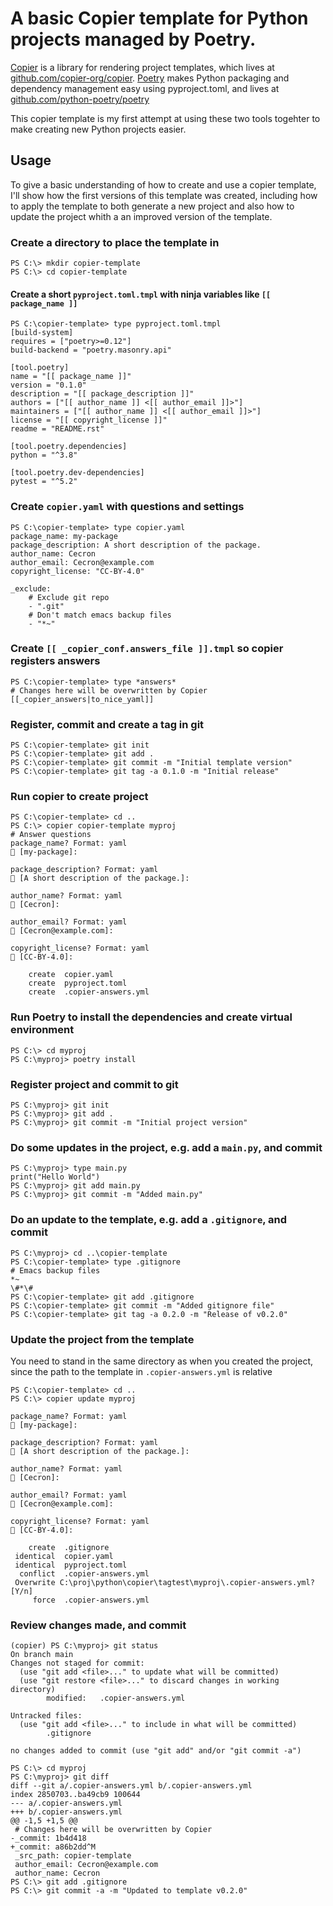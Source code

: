 # A basic Copier template for Python projects managed by Poetry.

[Copier](https://copier.readthedocs.io/) is a library for rendering project templates, which lives at [github.com/copier-org/copier](https://github.com/copier-org/copier/).
[Poetry](https://python-poetry.org/) makes Python packaging and dependency management easy using pyproject.toml, and lives at [github.com/python-poetry/poetry](https://github.com/python-poetry/poetry/)

This copier template is my first attempt at using these two tools togehter to make creating new Python projects easier.

## Usage

To give a basic understanding of how to create and use a copier template, I'll show how the first versions of this template was created, including how to apply the template to both generate a new project and also how to update the project whith a an improved version of the template.

### Create a directory to place the template in

``` shell
PS C:\> mkdir copier-template
PS C:\> cd copier-template
```

#### Create a short `pyproject.toml.tmpl` with ninja variables like `[[ package_name ]]`

``` shell
PS C:\copier-template> type pyproject.toml.tmpl
[build-system]
requires = ["poetry>=0.12"]
build-backend = "poetry.masonry.api"

[tool.poetry]
name = "[[ package_name ]]"
version = "0.1.0"
description = "[[ package_description ]]"
authors = ["[[ author_name ]] <[[ author_email ]]>"]
maintainers = ["[[ author_name ]] <[[ author_email ]]>"]
license = "[[ copyright_license ]]"
readme = "README.rst"

[tool.poetry.dependencies]
python = "^3.8"

[tool.poetry.dev-dependencies]
pytest = "^5.2"
```

### Create `copier.yaml` with questions and settings

``` shell
PS C:\copier-template> type copier.yaml
package_name: my-package
package_description: A short description of the package.
author_name: Cecron
author_email: Cecron@example.com
copyright_license: "CC-BY-4.0"

_exclude:
    # Exclude git repo
    - ".git"
    # Don't match emacs backup files
    - "*~"
```

### Create `[[ _copier_conf.answers_file ]].tmpl` so copier registers answers

``` shell
PS C:\copier-template> type *answers*
# Changes here will be overwritten by Copier
[[_copier_answers|to_nice_yaml]]
```

### Register, commit and create a tag in git

``` shell
PS C:\copier-template> git init
PS C:\copier-template> git add .
PS C:\copier-template> git commit -m "Initial template version"
PS C:\copier-template> git tag -a 0.1.0 -m "Initial release"
```

### Run copier to create project

``` shell
PS C:\copier-template> cd ..
PS C:\> copier copier-template myproj
# Answer questions
package_name? Format: yaml
🎤 [my-package]:

package_description? Format: yaml
🎤 [A short description of the package.]:

author_name? Format: yaml
🎤 [Cecron]:

author_email? Format: yaml
🎤 [Cecron@example.com]:

copyright_license? Format: yaml
🎤 [CC-BY-4.0]:

    create  copier.yaml
    create  pyproject.toml
    create  .copier-answers.yml
```

### Run Poetry to install the dependencies and create virtual environment

``` shell
PS C:\> cd myproj
PS C:\myproj> poetry install
```

### Register project and commit to git

``` shell
PS C:\myproj> git init
PS C:\myproj> git add .
PS C:\myproj> git commit -m "Initial project version"
```

### Do some updates in the project, e.g. add a `main.py`, and commit

``` shell
PS C:\myproj> type main.py
print("Hello World")
PS C:\myproj> git add main.py
PS C:\myproj> git commit -m "Added main.py"
```

### Do an update to the template, e.g. add a `.gitignore`, and commit

``` shell
PS C:\myproj> cd ..\copier-template
PS C:\copier-template> type .gitignore
# Emacs backup files
*~
\#*\#
PS C:\copier-template> git add .gitignore
PS C:\copier-template> git commit -m "Added gitignore file"
PS C:\copier-template> git tag -a 0.2.0 -m "Release of v0.2.0"
```

### Update the project from the template

You need to stand in the same directory as when you created the project,
since the path to the template in `.copier-answers.yml` is relative

``` shell
PS C:\copier-template> cd ..
PS C:\> copier update myproj

package_name? Format: yaml
🎤 [my-package]:

package_description? Format: yaml
🎤 [A short description of the package.]:

author_name? Format: yaml
🎤 [Cecron]:

author_email? Format: yaml
🎤 [Cecron@example.com]:

copyright_license? Format: yaml
🎤 [CC-BY-4.0]:

    create  .gitignore
 identical  copier.yaml
 identical  pyproject.toml
  conflict  .copier-answers.yml
 Overwrite C:\proj\python\copier\tagtest\myproj\.copier-answers.yml? [Y/n]
     force  .copier-answers.yml
```

### Review changes made, and commit

``` shell
(copier) PS C:\myproj> git status
On branch main
Changes not staged for commit:
  (use "git add <file>..." to update what will be committed)
  (use "git restore <file>..." to discard changes in working directory)
        modified:   .copier-answers.yml

Untracked files:
  (use "git add <file>..." to include in what will be committed)
        .gitignore

no changes added to commit (use "git add" and/or "git commit -a")

PS C:\> cd myproj
PS C:\myproj> git diff
diff --git a/.copier-answers.yml b/.copier-answers.yml
index 2850703..ba49cb9 100644
--- a/.copier-answers.yml
+++ b/.copier-answers.yml
@@ -1,5 +1,5 @@
 # Changes here will be overwritten by Copier
-_commit: 1b4d418
+_commit: a86b2dd^M
 _src_path: copier-template
 author_email: Cecron@example.com
 author_name: Cecron
PS C:\> git add .gitignore
PS C:\> git commit -a -m "Updated to template v0.2.0"
```
